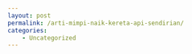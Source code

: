 ```yaml
---
layout: post
permalink: /arti-mimpi-naik-kereta-api-sendirian/
categories:
    - Uncategorized
---
```


